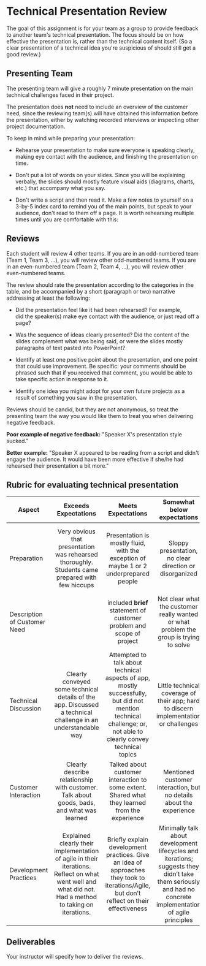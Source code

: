 # Technical Presentation Review

The goal of this assignment is for your team as a group to provide
feedback to another team's technical presentation.  The focus should
be on how effective the presentation is, rather than the technical
content itself.  (So a clear presentation of a technical idea you're
suspicious of should still get a good review.)

## Presenting Team

The presenting team will give a roughly 7 minute presentation on the
main technical challenges faced in their project.

The presentation does **not** need to include an overview of the
customer need, since the reviewing team(s) will have obtained this
information before the presentation, either by watching recorded
interviews or inspecting other project documentation.

To keep in mind while preparing your presentation:

* Rehearse your presentation to make sure everyone is speaking clearly,
making eye contact with the audience, and finishing the presentation on
time.

* Don't put a lot of words on your slides.  Since you will be explaining
verbally, the slides should mostly feature visual aids (diagrams,
charts, etc.) that accompany what you say.

* Don't write a script and then read it.  Make a few notes to yourself
on a 3-by-5 index card to remind you of the main points, but speak to
your audience, don't read to them off a page.  It is worth rehearsing
multiple times until you are comfortable with this:

## Reviews
Each student will review 4 other teams.  If you are in an odd-numbered team (Team 1, Team 3, ...),
you will review other odd-numbered teams.  If you are in an even-numbered team (Team 2, Team 4, ...),
you will review other even-numbered teams.


The review should rate the presentation according to the categories in the table,
and be accompanied by a short (paragraph or two) narrative addressing at least the following:

* Did the presentation feel like it had been rehearsed?  For example,  
did the speaker(s) make
eye contact with the audience, or just read off a page?

* Was the
sequence of ideas clearly presented?  Did the content of the slides
complement what was being said, or were the slides mostly paragraphs of
text pasted into PowerPoint?

*  Identify at least one positive point about the presentation,
and one point that could use
improvement.  Be specific: your comments should be phrased such that
if you received that comment, you would be able to take specific
action in response to it.

* Identify one idea you might adopt for your own future
projects as a result of something you saw in the presentation.

Reviews should be candid, but they are not anonymous, so treat the
presenting team the way you would like them to treat you when delivering
negative feedback.  

**Poor example of negative feedback:** "Speaker X's presentation style
sucked."

**Better example:** "Speaker X appeared to be reading from a script and
didn't engage the audience.  It would have been more effective if she/he
had rehearsed their presentation a bit more."

## Rubric for evaluating technical presentation

<table><thead>
<tr>
<th>Aspect</th>
<th align="center">Exceeds Expectations</th>
<th align="center">Meets Expectations</th>
<th align="center">Somewhat below expectations</th>
<th align="center">Not acceptable</th>
</tr>
</thead><tbody>
<tr>
<td>Preparation</td>
<td align="center">Very obvious that presentation was rehearsed thoroughly.  Students came prepared with few hiccups</td>
<td align="center">Presentation is mostly fluid, with the exception of maybe 1 or 2 underprepared people</td>
<td align="center">Sloppy presentation, no clear direction or disorganized</td>
<td align="center">It was really, really bad.  I could have presented about their app better than them, impromptu</td>
</tr>
<tr>
<td>Description of Customer Need</td>
<td align="center"></td>
<td align="center">included <strong>brief</strong> statement of customer problem and scope of project</td>
<td align="center">Not clear what the customer really wanted or what problem the group is trying to solve</td>
<td align="center">No discussion of customer needs</td>
</tr>
<tr>
<td>Technical Discussion</td>
<td align="center">Clearly conveyed some technical details of the app.  Discussed a technical challenge in an understandable way</td>
<td align="center">Attempted to talk about technical aspects of app, mostly successfully, but did not mention technical challenge; or, not able to clearly convey technical topics</td>
<td align="center">Little technical coverage of their app; hard to discern implementation or challenges</td>
<td align="center">No technical discussion</td>
</tr>
<tr>
<td>Customer Interaction</td>
<td align="center">Clearly describe relationship with customer. Talk about goods, bads, and what was learned</td>
<td align="center">Talked about customer interaction to some extent.  Shared what they learned from the experience</td>
<td align="center">Mentioned customer interaction, but no details about the experience</td>
<td align="center">No discussion of customer interactions</td>
</tr>
<tr>
<td>Development Practices</td>
<td align="center">Explained clearly their implementation of agile in their iterations.  Reflect on what went well and what did not.  Had a method to taking on iterations.</td>
<td align="center">Briefly explain development practices.  Give an idea of approaches they took to iterations/Agile, but don’t reflect on their effectiveness</td>
<td align="center">Minimally talk about development lifecycles and iterations; suggests they didn’t take them seriously and had no concrete implementation of agile principles</td>
<td align="center">No discussion of iterations or approach to handling them</td>
</tr>
</tbody></table>
</div></div></td></tr></tbody></table>

## Deliverables

Your instructor will specify how to deliver the reviews.
